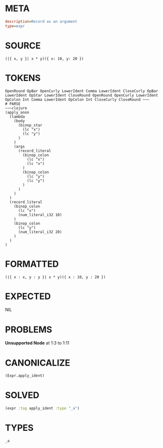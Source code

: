 # META
~~~ini
description=Record as an argument
type=expr
~~~
# SOURCE
~~~roc
(|{ x, y }| x * y)({ x: 10, y: 20 })
~~~
# TOKENS
~~~text
OpenRound OpBar OpenCurly LowerIdent Comma LowerIdent CloseCurly OpBar LowerIdent OpStar LowerIdent CloseRound OpenRound OpenCurly LowerIdent OpColon Int Comma LowerIdent OpColon Int CloseCurly CloseRound ~~~
# PARSE
~~~clojure
(apply_anon
  (lambda
    (body
      (binop_star
        (lc "x")
        (lc "y")
      )
    )
    (args
      (record_literal
        (binop_colon
          (lc "x")
          (lc "x")
        )
        (binop_colon
          (lc "y")
          (lc "y")
        )
      )
    )
  )
  (record_literal
    (binop_colon
      (lc "x")
      (num_literal_i32 10)
    )
    (binop_colon
      (lc "y")
      (num_literal_i32 20)
    )
  )
)
~~~
# FORMATTED
~~~roc
(|{ x : x, y : y }| x * y)({ x : 10, y : 20 })
~~~
# EXPECTED
NIL
# PROBLEMS
**Unsupported Node**
at 1:3 to 1:11

# CANONICALIZE
~~~clojure
(Expr.apply_ident)
~~~
# SOLVED
~~~clojure
(expr :tag apply_ident :type "_a")
~~~
# TYPES
~~~roc
_a
~~~

